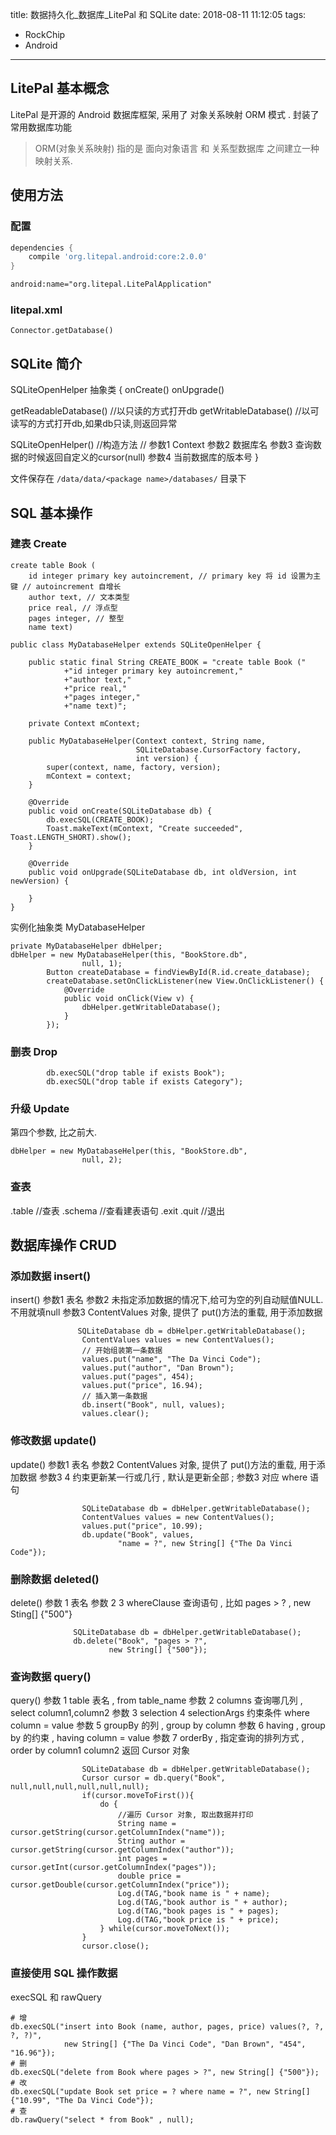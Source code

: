 title: 数据持久化_数据库_LitePal 和 SQLite
date: 2018-08-11 11:12:05
tags: 
- RockChip
- Android

---

## LitePal 基本概念
LitePal 是开源的 Android 数据库框架, 采用了 对象关系映射 ORM 模式 .
封装了常用数据库功能

> ORM(对象关系映射) 指的是 面向对象语言 和 关系型数据库 之间建立一种映射关系.

## 使用方法
### 配置

```app/build.gradle
dependencies {
	compile 'org.litepal.android:core:2.0.0'
}
```

```AndroidManifest.xml
android:name="org.litepal.LitePalApplication"
```

### litepal.xml
<litepal>
  <dbname value="BookStore"></dbname>
  <version value="1"></version>
  <list>
    <mapping class="com.example.litepaltest.Book"></mapping>
  </list>
</litepal>

```
Connector.getDatabase()
```

## SQLite 简介
SQLiteOpenHelper 抽象类
{
  onCreate()
  onUpgrade()

  getReadableDatabase() //以只读的方式打开db
  getWritableDatabase() //以可读写的方式打开db,如果db只读,则返回异常

  SQLiteOpenHelper() //构造方法
  // 参数1 Context 参数2 数据库名 参数3 查询数据的时候返回自定义的cursor(null) 参数4 当前数据库的版本号
}

文件保存在 `/data/data/<package name>/databases/` 目录下


## SQL 基本操作
### 建表 Create
```
create table Book (
	id integer primary key autoincrement, // primary key 将 id 设置为主键 // autoincrement 自增长
    author text, // 文本类型
    price real, // 浮点型
    pages integer, // 整型
    name text)
```
```
public class MyDatabaseHelper extends SQLiteOpenHelper {

    public static final String CREATE_BOOK = "create table Book ("
            +"id integer primary key autoincrement,"
            +"author text,"
            +"price real,"
            +"pages integer,"
            +"name text)";

    private Context mContext;

    public MyDatabaseHelper(Context context, String name,
                            SQLiteDatabase.CursorFactory factory,
                            int version) {
        super(context, name, factory, version);
        mContext = context;
    }

    @Override
    public void onCreate(SQLiteDatabase db) {
        db.execSQL(CREATE_BOOK);
        Toast.makeText(mContext, "Create succeeded", Toast.LENGTH_SHORT).show();
    }

    @Override
    public void onUpgrade(SQLiteDatabase db, int oldVersion, int newVersion) {

    }
}
```
实例化抽象类 MyDatabaseHelper
```
private MyDatabaseHelper dbHelper;
dbHelper = new MyDatabaseHelper(this, "BookStore.db",
                null, 1);
        Button createDatabase = findViewById(R.id.create_database);
        createDatabase.setOnClickListener(new View.OnClickListener() {
            @Override
            public void onClick(View v) {
                dbHelper.getWritableDatabase();
            }
        });
```

### 删表 Drop
```
        db.execSQL("drop table if exists Book");
        db.execSQL("drop table if exists Category");
```

### 升级 Update
第四个参数, 比之前大.
```
dbHelper = new MyDatabaseHelper(this, "BookStore.db",
                null, 2);
```

### 查表 
.table  //查表
.schema //查看建表语句
.exit .quit //退出


## 数据库操作 CRUD

### 添加数据 insert() 
insert() 
参数1 表名
参数2 未指定添加数据的情况下,给可为空的列自动赋值NULL. 不用就填null
参数3 ContentValues 对象, 提供了 put()方法的重载, 用于添加数据
```
               SQLiteDatabase db = dbHelper.getWritableDatabase();
                ContentValues values = new ContentValues();
                // 开始组装第一条数据
                values.put("name", "The Da Vinci Code");
                values.put("author", "Dan Brown");
                values.put("pages", 454);
                values.put("price", 16.94);
                // 插入第一条数据
                db.insert("Book", null, values);
                values.clear();
```

### 修改数据 update()
update()
参数1 表名
参数2 ContentValues 对象, 提供了 put()方法的重载, 用于添加数据
参数3 4 约束更新某一行或几行 , 默认是更新全部 ; 参数3 对应 where 语句
```
                SQLiteDatabase db = dbHelper.getWritableDatabase();
                ContentValues values = new ContentValues();
                values.put("price", 10.99);
                db.update("Book", values,
                        "name = ?", new String[] {"The Da Vinci Code"});
```

### 删除数据 deleted()
delete()
参数 1 表名
参数 2 3 whereClause 查询语句 , 比如 pages > ? , new Sting[] {"500"}
```
              SQLiteDatabase db = dbHelper.getWritableDatabase();
              db.delete("Book", "pages > ?",
                      new String[] {"500"});
```

### 查询数据 query()
query()
参数 1 table 表名 , from table_name
参数 2 columns 查询哪几列 , select column1,column2
参数 3 selection 4 selectionArgs 约束条件  where column = value 
参数 5 groupBy 的列 , group by column 
参数 6 having , group by 的约束 , having column = value
参数 7 orderBy , 指定查询的排列方式 , order by column1 column2
返回 Cursor 对象
```
                SQLiteDatabase db = dbHelper.getWritableDatabase();
                Cursor cursor = db.query("Book", null,null,null,null,null,null);
                if(cursor.moveToFirst()){
                    do {
                        //遍历 Cursor 对象, 取出数据并打印
                        String name = cursor.getString(cursor.getColumnIndex("name"));
                        String author = cursor.getString(cursor.getColumnIndex("author"));
                        int pages = cursor.getInt(cursor.getColumnIndex("pages"));
                        double price = cursor.getDouble(cursor.getColumnIndex("price"));
                        Log.d(TAG,"book name is " + name);
                        Log.d(TAG,"book author is " + author);
                        Log.d(TAG,"book pages is " + pages);
                        Log.d(TAG,"book price is " + price);
                    } while(cursor.moveToNext());
                }
                cursor.close();
```
### 直接使用 SQL 操作数据
execSQL 和 rawQuery

```
# 增
db.execSQL("insert into Book (name, author, pages, price) values(?, ?, ?, ?)", 
			new String[] {"The Da Vinci Code", "Dan Brown", "454", "16.96"});
# 删
db.execSQL("delete from Book where pages > ?", new String[] {"500"});
# 改
db.execSQL("update Book set price = ? where name = ?", new String[] {"10.99", "The Da Vinci Code"});
# 查
db.rawQuery("select * from Book" , null);
```

